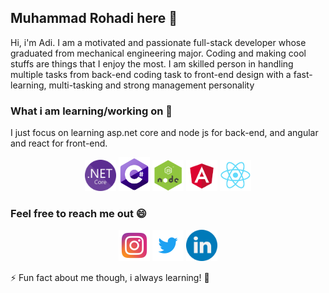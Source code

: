 ## Muhammad Rohadi here 👋


Hi, i'm Adi. I am a motivated and passionate full-stack developer whose graduated from mechanical engineering major. Coding and making cool stuffs are things that I enjoy the most. I am skilled person in handling multiple tasks from back-end coding task to front-end design with a fast-learning, multi-tasking and strong management personality

### What i am learning/working on 🌱

I just focus on learning asp.net core and node js for back-end, and angular and react for front-end.

<p  align="center">
     <a href="https://docs.microsoft.com/en-us/dotnet/"><img src="./img/dotnet.png" width="50"></a>
     <a href="https://docs.microsoft.com/en-us/dotnet/csharp/"><img src="./img/csharp.png" width="50"></a>
     <a href="https://nodejs.dev/learn"><img src="./img/nodejs.png" width="50"></a>
     <a href="https://angular.io/docs"><img src="./img/angular.png" width="50"></a>
     <a href="https://reactjs.org/"><img src="./img/react.png" width="50"></a>
</p>

### Feel free to reach me out 😄

<p  align="center">
     <a href="https://www.instagram.com/mrohadiii/"><img src="./img/instagram.png" width="50"></a>
     <a href="https://twitter.com/Rohadiii"><img src="./img/twitter.png" width="50"></a>
     <a href="https://www.linkedin.com/in/muhammad-rohadi-3b5844142/"><img src="./img/linkedin.png" width="50"></a>
</p>

⚡ Fun fact about me though, i always learning! 🤔

